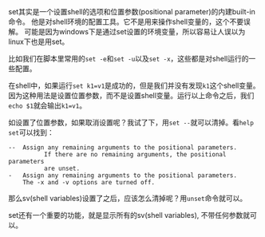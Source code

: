 set其实是一个设置shell的选项和位置参数(positional parameter)的内建built-in命令。
他是对shell环境的配置工具。它不是用来操作shell变量的，这个不要误解。
可能是因为windows下是通过set设置的环境变量，所以容易让人误以为linux下也是用set。

比如我们在脚本里常用的`set -e`和`set -u`以及`set -x`，这些都是对shell运行的一些配置。

在shell中，如果运行`set k1=v1`是成功的，但是我们并没有发现`k1`这个shell变量。
因为这种用法是设置位置参数，而不是设置shell变量。运行以上命令之后，我们`echo $1`就会输出`k1=v1`。

如设置了位置参数，如果取消设置呢？我试了下，用`set --`就可以清掉。看`help set`可以找到：
```
--  Assign any remaining arguments to the positional parameters.
          If there are no remaining arguments, the positional parameters
          are unset.
-   Assign any remaining arguments to the positional parameters.
    The -x and -v options are turned off.
```

那么sv(shell variables)设置了之后，应该怎么清掉呢？用`unset`命令就可以。

set还有一个重要的功能，就是显示所有的sv(shell variables), 不带任何参数就可以。
